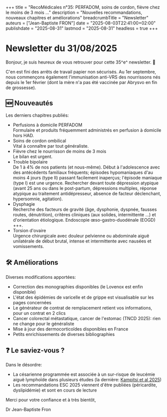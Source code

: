 +++
title = "RecoMédicales n°35: PERFADOM, soins de cordon, fièvre chez le moins de 3 mois ..."
description = "Nouvelles recommandations, nouveaux chapitres et améliorations"
breadcrumbTitle = "Newsletter"
auteurs = ["Jean-Baptiste FRON"]
date = "2025-08-03T22:41:00+02:00"
publishdate = "2025-08-31"
lastmod = "2025-08-31"
headless = true
+++

# Newsletter du 31/08/2025

Bonjour, je suis heureux de vous retrouver pour cette 35^e^ newsletter. 📰

C'en est fini des arrêts de travail papier non sécurisés. Au 1er septembre, nous commençons également l'immunisation anti-VRS des nourrissons nés depuis le 1er février (dont la mère n'a pas été vaccinée par Abrysvo en fin de grossesse).

## 🆕 Nouveautés

Les derniers chapitres publiés:

- Perfusions à domicile PERFADOM  
  Formulaire et produits fréquemment administrés en perfusion à domicile hors HAD.
- Soins de cordon ombilical  
  Vital à connaître par tout généraliste.
- Fièvre chez le nourrisson de moins de 3 mois  
  Le bilan est urgent.
- Trouble bipolaire  
  De 1 à 4% de nos patients (et nous-même). Début à l'adolescence avec des antécédents familiaux fréquents; épisodes hypomaniaques d'au moins 4 jours (type II) passant facilement inaperçus; l'épisode maniaque (type I) est une urgence. Rechercher devant toute dépression atypique (avant 25 ans ou dans le post-partum, dépressions multiples, réponse atypique au traitement antidépresseur, absence de facteur déclenchant, hypersomnie, agitation).
- Dysphagie  
  Recherche des facteurs de gravité (âge, dysphonie, dyspnée, fausses routes, dénutrition), critères cliniques (aux solides, intermittente ...) et d'orientation étiologique. Endoscopie œso-gastro-duodénale (EOGD) +++.
- Torsion d'ovaire  
  Urgence chirurgicale avec douleur pelvienne ou abdominale aiguë unilatérale de début brutal, intense et intermittente avec nausées et vomissements.

## 🛠️ Améliorations

Diverses modifications apportées:

- Correction des monographies disponibles (le Lovenox est enfin disponible)
- L'état des épidémies de varicelle et de grippe est visualisable sur les pages concernées
- Le générateur de contrat de remplacement retient vos informations, pour un contrat en 2 clics
- Cancer colorectal métastatique, cancer de l'estomac (TNCD 2025): rien ne change pour le généraliste
- Mise à jour des dermocorticoïdes disponibles en France
- Petits enrichissements de diverses bibliographies

## ❓ Le saviez-vous ?

Dans le désordre:

- La césarienne programmée est associée à un sur-risque de leucémie aiguë lymphoïde dans plusieurs études (la dernière: [Kampitsi et al 2025](https://onlinelibrary.wiley.com/doi/10.1002/ijc.70027))
- Les recommandations ESC 2025 viennent d'être publiées (péricardite, dyslipidémie) et sont en cours de lecture

Merci pour votre confiance et à très bientôt,

Dr Jean-Baptiste Fron
